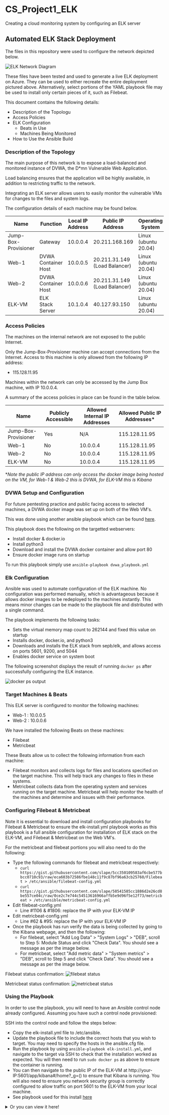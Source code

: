 # CS_Project1_ELK
Creating a cloud monitoring system by configuring an ELK server
## Automated ELK Stack Deployment

The files in this repository were used to configure the network depicted below.

![ELK Network Diagram](https://github.com/TaylorTopp/CS_Project1_ELK/blob/main/Diagrams/Cloud-ELK-Network1.PNG)

These files have been tested and used to generate a live ELK deployment on Azure. They can be used to either recreate the entire deployment pictured above. Alternatively, select portions of the YAML playbook file may be used to install only certain pieces of it, such as Filebeat.

This document contains the following details:
- Description of the Topologu
- Access Policies
- ELK Configuration
  - Beats in Use
  - Machines Being Monitored
- How to Use the Ansible Build


### Description of the Topology

The main purpose of this network is to expose a load-balanced and monitored instance of DVWA, the D*mn Vulnerable Web Application.

Load balancing ensures that the application will be highly available, in addition to restricting traffic to the network.

Integrating an ELK server allows users to easily monitor the vulnerable VMs for changes to the files and system logs.

The configuration details of each machine may be found below.

| Name     | Function | Local IP Address | Public IP Address | Operating System |
|----------|----------|------------|----------------|------------------|
| Jump-Box-Provisioner | Gateway  | 10.0.0.4 | 20.211.168.169  | Linux (ubuntu 20.04)           |
| Web-1     | DVWA Container Host         | 10.0.0.5 | 20.211.31.149 (Load Balancer)          | Linux (ubuntu 20.04)                 |
| Web-2     | DVWA Container Host         | 10.0.0.6 | 20.211.31.149 (Load Balancer)         | Linux (ubuntu 20.04)                 |
| ELK-VM     | ELK Stack Server         | 10.1.0.4 | 40.127.93.150          | Linux (ubuntu 20.04)                 |

### Access Policies

The machines on the internal network are not exposed to the public Internet. 

Only the Jump-Box-Provisioner machine can accept connections from the Internet. Access to this machine is only allowed from the following IP address:
- 115.128.11.95

Machines within the network can only be accessed by the Jump Box machine, with IP 10.0.0.4.

A summary of the access policies in place can be found in the table below.

| Name     | Publicly Accessible | Allowed Internal IP Addresses | Allowed Public IP Addresses* |
|----------|---------------------|----------------------|-------------------|
| Jump-Box-Provisioner | Yes          | N/A    | 115.128.11.95    |
| Web-1         | No                    | 10.0.0.4                     | 115.128.11.95 |
| Web-2         | No                    | 10.0.0.4                     | 115.128.11.95 |
| ELK-VM        | No                    | 10.0.0.4                     | 115.128.11.95 |

**Note the public IP address can only access the docker image being hosted on the VM, for Web-1 & Web-2 this is DVWA, for ELK-VM this is Kibana*

### DVWA Setup and Configuration

For future pentesting practice and public facing access to selected machines, a DVWA docker image was set up on both of the Web VM's.

This was done using another ansible playbook which can be found [here](https://github.com/TaylorTopp/CS_Project1_ELK/blob/main/Ansible/dvwa_playbook.yml).

This playbook does the following on the targetted webservers:
- Install docker & docker.io
- Install python3
- Download and install the DVWA docker container and allow port 80
- Ensure docker image runs on startup

To run this playbook simply use `ansible-playbook dvwa_playbook.yml`

### Elk Configuration

Ansible was used to automate configuration of the ELK machine. No configuration was performed manually, which is advantageous because it allows docker images to be redeployed to the machines instantly. This means minor changes can be made to the playbook file and distributed with a single command.

The playbook implements the following tasks:
- Sets the virtual memory map count to 262144 and fixed this value on startup
- Installs docker, docker.io, and python3
- Downloads and installs the ELK stack from sepb/elk, and allows access on ports 5601, 9200, and 5044
- Enables docker service on system boot

The following screenshot displays the result of running `docker ps` after successfully configuring the ELK instance.

![docker ps output](https://github.com/TaylorTopp/CS_Project1_ELK/blob/main/Ansible/docker_ps.PNG)

### Target Machines & Beats
This ELK server is configured to monitor the following machines:
- Web-1 : 10.0.0.5
- Web-2 : 10.0.0.6

We have installed the following Beats on these machines:
- Filebeat
- Metricbeat

These Beats allow us to collect the following information from each machine:
- Filebeat monitors and collects logs for files and locations specified on the target machine. This will help track any changes to files in these systems.
- Metricbeat collects data from the operating system and services running on the target machine. Metricbeat will help monitor the health of the machines and determine and issues with their performance.

### Configuring Filebeat & Metricbeat

Note it is essential to download and install configuration playbooks for Filebeat & Metricbeat to ensure the elk-install.yml playbook works as this playbook is a full ansible configuration for installation of ELK stack on the ELK-VM, and Filebeat & Metricbeat on the Web VM's.

For the metricbeat and filebeat portions you will also need to do the following:
- Type the following commands for filebeat and metricbeat respectively:
  - `curl https://gist.githubusercontent.com/slape/5cc350109583af6cbe577bbcc0710c93/raw/eca603b72586fbe148c11f9c87bf96a63cb25760/Filebeat > /etc/ansible/filebeat-config.yml`
  - `curl https://gist.githubusercontent.com/slape/58541585cc1886d2e26cd8be557ce04c/raw/0ce2c7e744c54513616966affb5e9d96f5e12f73/metricbeat > /etc/ansible/metricbeat-config.yml`
- Edit filebeat-config.yml
  - Line #1106 & #1806: replace the IP with your ELK-VM IP
- Edit metricbeat-config.yml
  - Line #62 & #95: replace the IP with your ELK-VM IP
- Once the playbook has run verify the data is being collected by going to the Kibana webpage, and then the following:
  - For filebeat, select "Add Log Data" > "System Logs" > "DEB", scroll to Step 5: Module Status and click "Check Data". You should see a message as per the image below.
  - For metricbeat, select "Add metric data" > "System metrics" > "DEB", scroll to Step 5 and click "Check Data". You should see a message as per the image below.

Filebeat status confirmation:
![filebeat status](https://github.com/TaylorTopp/CS_Project1_ELK/blob/main/Diagrams/Filebeat_OK.PNG)

Metricbeat status confirmation:
![metricbeat status](https://github.com/TaylorTopp/CS_Project1_ELK/blob/main/Diagrams/Metricbeat_OK.PNG)

### Using the Playbook
In order to use the playbook, you will need to have an Ansible control node already configured. Assuming you have such a control node provisioned: 

SSH into the control node and follow the steps below:
- Copy the elk-install.yml file to /etc/ansible.
- Update the playbook file to include the correct hosts that you wish to target. You may need to specify the hosts in the ansible.cfg file.
- Run the playbook by using `ansible-playbook elk-install.yml`, and navigate to the target via SSH to check that the installation worked as expected. You will then need to run `sudo docker ps` as above to ensure the container is running.
- You can then navigate to the public IP of the ELK-VM at http://your-IP:5601/app/kibana#/home?_g=() to ensure that Kibana is running. You will also need to ensure you network security group is correctly configured to allow traffic on port 5601 to the ELK-VM from your local machine.
- See playbook used for this install [here](https://github.com/TaylorTopp/CS_Project1_ELK/blob/main/Ansible/elk-install.yml)

<details>
  <summary>Or you can view it here!</summary>
  
  ```
---
- name: ELK Installer
  hosts: elk
  remote_user: ELKUser
  become: true
  tasks:

  - sysctl:
      name: vm.max_map_count
      value: 262144
      state: present
  - name: increase vm on startup
    command: echo "vm.max_map_count" >> /etc/sysctl.conf
  - name: docker.io install
    apt:
     update_cache: yes
     name: docker.io
     state: present
  - name: python3
    apt:
     name: python3-pip
     state: present
  - name: docker
    pip:
     name: docker
     state: present  
  - name: install elk docker container
    docker_container:
     name: ELK
     image: sebp/elk:761
     state: started
     restart_policy: always
     published_ports:
      - "5601:5601"
      - "9200:9200"
      - "5044:5044"
  - name: Enable service docker on boot
    systemd:
     name: docker
     enabled: True

- name: Configure filebeat
  hosts: webservers
  become: true
  tasks:

    - name: Download .deb file
      get_url:
       url: https://artifacts.elastic.co/downloads/beats/filebeat/filebeat-7.4.0-amd64.deb
       dest: /etc

    - name: Install filebeat
      command: dpkg -i /etc/filebeat-7.4.0-amd64.deb

    - name: copy config file
      copy:
       src: /etc/ansible/filebeat-config.yml
       dest: /etc/filebeat/filebeat.yml

    - name: enable filebeat
      command: filebeat modules enable system

    - name: filebeat setup
      command: filebeat setup

    - name: start filebeat
      command: service filebeat start

    - name: Enable service filebeat on boot
      systemd:
       name: filebeat
       enabled: True
- name: Configure metricbeat
  hosts: webservers
  become: true
  tasks:

    - name: Download .deb file
      get_url:
       url: https://artifacts.elastic.co/downloads/beats/metricbeat/metricbeat-7.4.0-amd64.deb
       dest: /etc

    - name: Install metricbeat
      command: dpkg -i /etc/metricbeat-7.4.0-amd64.deb

    - name: copy config file
      copy:
       src: /etc/ansible/metricbeat-config.yml
       dest: /etc/metricbeat/metricbeat.yml

    - name: enable metricbeat
      command: metricbeat modules enable docker

    - name: metricbeat setup
      command: metricbeat setup

    - name: Enable service metricbeat on boot
      systemd:
       name: metricbeat
       enabled: True
  ```
</details>
